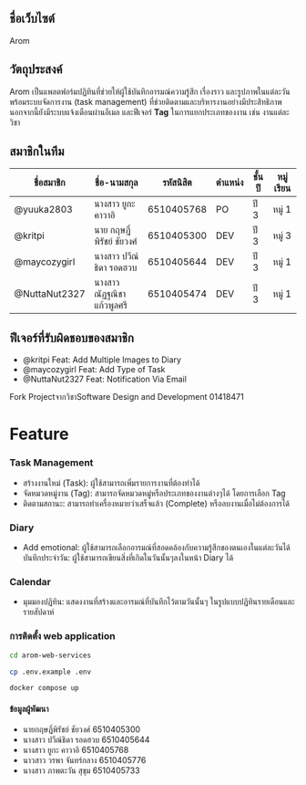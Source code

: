 ## ชื่อเว็บไซต์
Arom

## วัตถุประสงค์
Arom เป็นแพลตฟอร์มปฏิทินที่ช่วยให้ผู้ใช้บันทึกอารมณ์ความรู้สึก เรื่องราว และรูปภาพในแต่ละวัน พร้อมระบบจัดการงาน (task management) ที่ช่วยติดตามและบริหารงานอย่างมีประสิทธิภาพ นอกจากนี้ยังมีระบบแจ้งเตือนผ่านอีเมล และฟีเจอร์ **Tag** ในการแยกประเภทของงาน เช่น งานแต่ละวิชา


## สมาชิกในทีม
| ชื่อสมาชิก      | ชื่อ-นามสกุล                    | รหัสนิสิต   | ตำแหน่ง | ชั้นปี | หมู่เรียน |
|-----------------|----------------------------------|-------------|-----------|--------|-----|
| @yuuka2803      | นางสาว ยูกะ คาวาอิ              | 6510405768  | PO        | ปี 3  | หมู่ 1 |
| @kritpi         | นาย กฤษฎิ์พิรัชย์ ชัยวงศ์       | 6510405300  | DEV       | ปี 3  | หมู่ 3 |
| @maycozygirl    | นางสาว ปวีณ์ธิดา รอดฮวบ         | 6510405644  | DEV       | ปี 3  | หมู่ 1 |
| @NuttaNut2327   | นางสาว ณัฏฐณิชา แก้วพูลศรี                     | 6510405474 | DEV | ปี 3   | หมู่ 1 |

## ฟีเจอร์ที่รับผิดชอบของสมาชิก
- @kritpi Feat: Add Multiple Images to Diary
- @maycozygirl Feat: Add Type of Task
- @NuttaNut2327 Feat: Notification Via Email

Fork ProjectจากวิชาSoftware Design and Development  01418471

# Feature

### Task Management
- สร้างงานใหม่ (Task): ผู้ใช้สามารถเพิ่มรายการงานที่ต้องทำได้
- จัดหมวดหมู่งาน (Tag): สามารถจัดหมวดหมู่หรือประเภทของงานต่างๆได้ โดยการเลือก Tag
- ติดตามสถานะ: สามารถทำเครื่องหมายว่าเสร็จแล้ว (Complete) หรือลบงานเมื่อไม่ต้องการได้

### Diary 
- Add emotional: ผู้ใช้สามารถเลือกอารมณ์ที่สอดคล้องกับความรู้สึกของตนเองในแต่ละวันได้
บันทึกประจำวัน: ผู้ใช้สามารถเขียนสิ่งที่เกิดในวันนั้นๆลงในหน้า Diary ได้

### Calendar
- มุมมองปฏิทิน: แสดงงานที่สร้างและอารมณ์ที่บันทึกไว้ตามวันนั้นๆ ในรูปแบบปฏิทินรายเดือนและรายสัปดาห์

### การติดตั้ง web application
```bash
cd arom-web-services
```

```bash
cp .env.example .env
```

```bash
docker compose up
```

#### ข้อมูลผู้พัฒนา
- นายกฤษฎิ์พิรัชย์ ชัยวงศ์ 6510405300
- นางสาว ปวีณ์ธิดา รอดฮวบ 6510405644
- นางสาว ยูกะ คาวาอิ 6510405768
- นาวสาว วรพา จันทร์กลาง 6510405776
- นางสาว ภาพตะวัน สุขุม 6510405733
